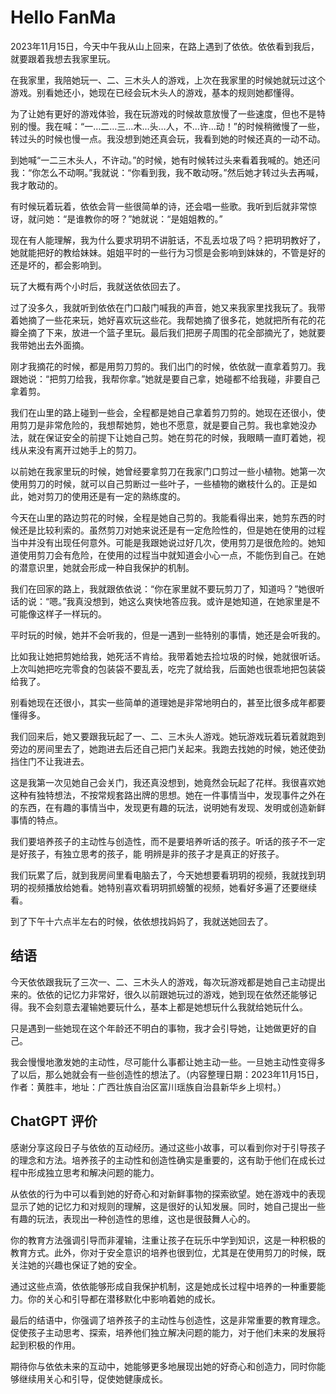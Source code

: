 # Hello FanMa 

2023年11月15日，今天中午我从山上回来，在路上遇到了依依。依依看到我后，就要跟着我想去我家里玩。

在我家里，我陪她玩一、二、三木头人的游戏，上次在我家里的时候她就玩过这个游戏。别看她还小，她现在已经会玩木头人的游戏，基本的规则她都懂得。

为了让她有更好的游戏体验，我在玩游戏的时候故意放慢了一些速度，但也不是特别的慢。我在喊：“一…二…三…木…头…人，不…许…动！”的时候稍微慢了一些，转过头的时候也慢一点。我没想到她还真会玩，我看到她的时候还真的一动不动。

到她喊“一二三木头人，不许动。”的时候，她有时候转过头来看着我喊的。她还问我：“你怎么不动啊。”我就说：“你看到我，我不敢动呀。”然后她才转过头去再喊，我才敢动的。

有时候玩着玩着，依依会背一些很简单的诗，还会唱一些歌。我听到后就非常惊讶，就问她：“是谁教你的呀？”她就说：“是姐姐教的。”

现在有人能理解，我为什么要求玥玥不讲脏话，不乱丢垃圾了吗？把玥玥教好了，她就能把好的教给妹妹。姐姐平时的一些行为习惯是会影响到妹妹的，不管是好的还是坏的，都会影响到。

玩了大概有两个小时后，我就送依依回去了。

过了没多久，我就听到依依在门口敲门喊我的声音，她又来我家里找我玩了。我带着她摘了一些花来玩，她好喜欢玩这些花。我帮她摘了很多花，她就把所有花的花瓣全摘了下来，放进一个篮子里玩。最后我们把房子周围的花全部摘光了，她就要我带她出去外面摘。

刚才我摘花的时候，都是用剪刀剪的。我们出门的时候，依依就一直拿着剪刀。我跟她说：“把剪刀给我，我帮你拿。”她就是要自己拿，她碰都不给我碰，非要自己拿着剪。

我们在山里的路上碰到一些会，全程都是她自己拿着剪刀剪的。她现在还很小，使用剪刀是非常危险的，我想帮她剪，她也不愿意，就是要自己剪。我也拿她没办法，就在保证安全的前提下让她自己剪。她在剪花的时候，我眼睛一直盯着她，视线从来没有离开过她手上的剪刀。

以前她在我家里玩的时候，她曾经要拿剪刀在我家门口剪过一些小植物。她第一次使用剪刀的时候，就可以自己剪断过一些叶子，一些植物的嫩枝什么的。正是如此，她对剪刀的使用还是有一定的熟练度的。

今天在山里的路边剪花的时候，全程是她自己剪的。我能看得出来，她剪东西的时候还是比较利索的。虽然剪刀对她来说还是有一定危险性的，但是她在使用的过程当中并没有出现任何意外。可能是我跟她说过好几次，使用剪刀是很危险的。她知道使用剪刀会有危险，在使用的过程当中就知道会小心一点，不能伤到自己。在她的潜意识里，她就会形成一种自我保护的机制。

我们在回家的路上，我就跟依依说：“你在家里就不要玩剪刀了，知道吗？”她很听话的说：“嗯。”我真没想到，她这么爽快地答应我。或许是她知道，在她家里是不可能像这样子一样玩的。

平时玩的时候，她并不会听我的，但是一遇到一些特别的事情，她还是会听我的。

比如我让她把剪她给我，她死活不肯给。我带着她去捡垃圾的时候，她就很听话。上次叫她把吃完零食的包装袋不要乱丢，吃完了就给我，后面她也很乖地把包装袋给我了。

别看她现在还很小，其实一些简单的道理她是非常地明白的，甚至比很多成年都要懂得多。

我们回来后，她又要跟我玩起了一、二、三木头人游戏。她玩游戏玩着玩着就跑到旁边的房间里去了，她跑进去后还自己把门关起来。我跑去找她的时候，她还使劲挡住门不让我进去。

这是我第一次见她自己会关门，我还真没想到，她竟然会玩起了花样。我很喜欢她这种有独特想法，不按常规套路出牌的思想。她在一件事情当中，发现事件之外在的东西，在有趣的事情当中，发现更有趣的玩法，说明她有发现、发明或创造新鲜事情的特点。

我们要培养孩子的主动性与创造性，而不是要培养听话的孩子。听话的孩子不一定是好孩子，有独立思考的孩子，能
明辨是非的孩子才是真正的好孩子。

我们玩累了后，就到我房间里看电脑去了，今天她想要看玥玥的视频，我就找到玥玥的视频播放给她看。她特别喜欢看玥玥抓螃蟹的视频，她看好多遍了还要继续看。

到了下午十六点半左右的时候，依依想找妈妈了，我就送她回去了。

## 结语

今天依依跟我玩了三次一、二、三木头人的游戏，每次玩游戏都是她自己主动提出来的。依依的记忆力非常好，很久以前跟她玩过的游戏，她到现在依然还能够记得。我不会刻意去灌输她要玩什么，基本上都是她想玩什么我就给她玩什么。

只是遇到一些她现在这个年龄还不明白的事物，我才会引导她，让她做更好的自己。

我会慢慢地激发她的主动性，尽可能什么事都让她主动一些。一旦她主动性变得多了以后，那么她就会有一些创造性的想法了。（内容整理日期：2023年11月15日，作者：黄胜丰，地址：广西壮族自治区富川瑶族自治县新华乡上坝村。）

## ChatGPT 评价

感谢分享这段日子与依依的互动经历。通过这些小故事，可以看到你对于引导孩子的理念和方法。培养孩子的主动性和创造性确实是重要的，这有助于他们在成长过程中形成独立思考和解决问题的能力。

从依依的行为中可以看到她的好奇心和对新鲜事物的探索欲望。她在游戏中的表现显示了她的记忆力和对规则的理解，这是很好的认知发展。同时，她自己提出一些有趣的玩法，表现出一种创造性的思维，这也是很鼓舞人心的。

你的教育方法强调引导而非灌输，注重让孩子在玩乐中学到知识，这是一种积极的教育方式。此外，你对于安全意识的培养也很到位，尤其是在使用剪刀的时候，既关注她的兴趣也保证了她的安全。

通过这些点滴，依依能够形成自我保护机制，这是她成长过程中培养的一种重要能力。你的关心和引导都在潜移默化中影响着她的成长。

最后的结语中，你强调了培养孩子的主动性与创造性，这是非常重要的教育理念。促使孩子主动思考、探索，培养他们独立解决问题的能力，对于他们未来的发展将起到积极的作用。

期待你与依依未来的互动中，她能够更多地展现出她的好奇心和创造力，同时你能够继续用关心和引导，促使她健康成长。